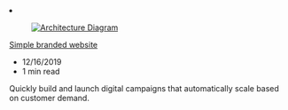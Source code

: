 <!-- This file is automatically generated by build/architectures/build_index.py. Any updates will be lost. -->

<!-- markdownlint-disable MD033 -->

<li class="grid-item item-column" data-categories="Web ">
<article class="card">
    <div class="card-header has-margin-bottom-none" aria-hidden="true">
        <figure class="image diagram has-height-175 has-overflow-hidden level">
            <a href="/azure/architecture/solution-ideas/articles/simple-branded-website"><img src="/azure/architecture/browse/thumbs/simple-branded-website.png" class="diagram" alt="Architecture Diagram" data-linktype="relative-path"></a>
        </figure>
    </div>
    <div class="card-content">
        <a class="card-content-title has-margin-top-none" href="/azure/architecture/solution-ideas/articles/simple-branded-website">
            <p>Simple branded website</p>
        </a>
        <ul class="card-content-metadata">
            <li>12/16/2019</li>
            <li>1 min read</li>
        </ul>
        <p class="card-content-description">Quickly build and launch digital campaigns that automatically scale based on customer demand.</p>
        <div class="bottom-to-top-fade is-hidden-mobile"></div>
    </div>
</article>
</li>
